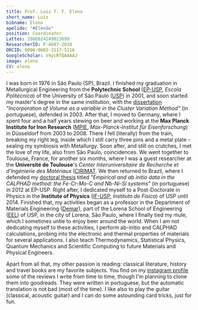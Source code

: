 ```yaml
---
title: Prof. Luiz T. F. Eleno
short_name: Luiz
bibname: Eleno
apelido: "#Elenão"
position: Coordinator
Lattes: 2806024249023699
ResearcherID: P-4687-2018
ORCID: 0000-0002-3117-5116
GoogleScholar: V4ycRTQAAAAJ
image: eleno
CV: eleno
---
```


I was born in 1976 in São Paulo (SP), Brazil. I finished my graduation in Metallurgical Engineering from the **Polytechnic School** ([EP-USP], *Escola Politécnica*) of the University of São Paulo ([USP]) in 2001, and soon started my master's degree in the same institution, with the [dissertation] *"Incorporation of Volume as a variable in the Cluster Variation Method"* (in portuguese), defended in 2003. After that, I moved to Germany, where I spent four and a half years stewing on beer and working at the **Max Planck Institute for Iron Research** ([MPIE], *Max-Planck-Institut für Eisenforschung*) in  Düsseldorf from 2003 to 2008. There I fell (literally) from the train, breaking my right leg, inside which I still carry three pins and a metal plate - sealing my symbiosis with Metallurgy. Soon after, and still on crutches, I met the love of my life, also from São Paulo, coincidences. We went together to Toulouse, France, for another six months, where I was a guest researcher at the **Université de Toulouse**'s *Center Interuniversitaire de Recherche et d'Ingénierie des Matériaux* ([CIRIMAT]. We then returned to Brazil, where I defended my [doctoral thesis] titled *"Empirical and ab initio data in the CALPHAD method: the Fe-Cr-Mo-C and Nb-Ni-Si systems"* (in portuguese) in 2012 at EP-USP. Right after, I dedicated myself to a Post-Doctorate in Physics in the **Institute of Physics** ([IF-USP], *Instituto de Física*) of USP until 2014. Finished that, my activities began as a professor in the Department of Materials Engineering ([Demar]), part of the Lorena School of Engineering ([EEL]) of USP, in the city of Lorena, São Paulo, where I finally tied my mule, which I sometimes untie to enjoy beer around the world. When I am not dedicating myself to these activities, I perform ab-initio and CALPHAD calculations, probing into the electronic and thermal properties of materials for several applications. I also teach Thermodynamics, Statistical Physics, Quantum Mechanics and Scientific Computing to future Materials and Physical Engineers.

Apart from all that, my other passion is reading: classical literature, history and travel books are my favorite subjects. You find on my [instagram profile](https://www.instagram.com/elenoluiz/) some of the reviews I write from time to time, though I'm planning to clone them into goodreads. They were written in portuguese, but the automatic translation is not bad (most of the time). I like also to play the guitar (classical, acoustic guitar) and I can do some astounding card tricks, just for fun.

[EP-USP]: https://www.poli.usp.br/
[USP]: https://www5.usp.br/
[MPIE]: https://www.mpie.de/
[CIRIMAT]: http://www.cirimat.cnrs.fr/?lang=fr
[Demar]: http://www.demar.eel.usp.br/
[EEL]: https://site.eel.usp.br/
[IF-USP]: http://portal.if.usp.br/ifusp/
[dissertation]: http://www.teses.usp.br/teses/disponiveis/3/3133/tde-21102003-094851/pt-br.php
[doctoral thesis]: http://www.teses.usp.br/teses/disponiveis/3/3133/tde-05122012-165651/pt-br.php
